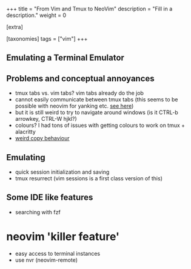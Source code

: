 +++
title = "From Vim and Tmux to NeoVim"
description = "Fill in a description."
weight = 0

[extra]

[taxonomies]
tags = ["vim"]
+++
## Emulating a Terminal Emulator

## Problems and conceptual annoyances
- tmux tabs vs. vim tabs? vim tabs already do the job
- cannot easily communicate between tmux tabs (this seems to be possible with neovim for yanking etc. [see here](https://github.com/daplay/tmux_nvr))
- but it is still weird to try to navigate around windows (is it CTRL-b arrowkey, CTRL-W hjkl?)
- colours? I had tons of issues with getting colours to work on tmux + alacritty
- [weird copy behaviour](https://github.com/ChrisJohnsen/tmux-MacOSX-pasteboard)

## Emulating 
- quick session initialization and saving
- tmux resurrect (vim sessions is a first class version of this)


## Some IDE like features
- searching with fzf

# neovim 'killer feature'
- easy access to terminal instances
- use nvr (neovim-remote)
